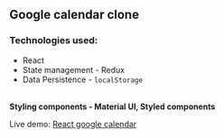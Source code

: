 ## Google calendar clone

### Technologies used:
- React
- State management - Redux
- Data Persistence - `localStorage`

<br/>
<b> Styling components - Material UI, Styled components</b>
<br/>

Live demo: [React google calendar](https://csb-0m117.netlify.app/)
